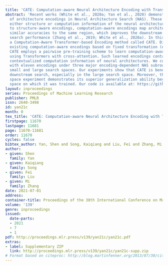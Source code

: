 ```yaml
---
title: 'CATE: Computation-aware Neural Architecture Encoding with Transformers'
abstract: 'Recent works (White et al., 2020a; Yan et al., 2020) demonstrate the importance
  of architecture encodings in Neural Architecture Search (NAS). These encodings encode
  either structure or computation information of the neural architectures. Compared
  to structure-aware encodings, computation-aware encodings map architectures with
  similar accuracies to the same region, which improves the downstream architecture
  search performance (Zhang et al., 2019; White et al., 2020a). In this work, we introduce
  a Computation-Aware Transformer-based Encoding method called CATE. Different from
  existing computation-aware encodings based on fixed transformation (e.g. path encoding),
  CATE employs a pairwise pre-training scheme to learn computation-aware encodings
  using Transformers with cross-attention. Such learned encodings contain dense and
  contextualized computation information of neural architectures. We compare CATE
  with eleven encodings under three major encoding-dependent NAS subroutines in both
  small and large search spaces. Our experiments show that CATE is beneficial to the
  downstream search, especially in the large search space. Moreover, the outside search
  space experiment demonstrates its superior generalization ability beyond the search
  space on which it was trained. Our code is available at: https://github.com/MSU-MLSys-Lab/CATE.'
layout: inproceedings
series: Proceedings of Machine Learning Research
publisher: PMLR
issn: 2640-3498
id: yan21c
month: 0
tex_title: 'CATE: Computation-aware Neural Architecture Encoding with Transformers'
firstpage: 11670
lastpage: 11681
page: 11670-11681
order: 11670
cycles: false
bibtex_author: Yan, Shen and Song, Kaiqiang and Liu, Fei and Zhang, Mi
author:
- given: Shen
  family: Yan
- given: Kaiqiang
  family: Song
- given: Fei
  family: Liu
- given: Mi
  family: Zhang
date: 2021-07-01
address:
container-title: Proceedings of the 38th International Conference on Machine Learning
volume: '139'
genre: inproceedings
issued:
  date-parts:
  - 2021
  - 7
  - 1
pdf: http://proceedings.mlr.press/v139/yan21c/yan21c.pdf
extras:
- label: Supplementary ZIP
  link: http://proceedings.mlr.press/v139/yan21c/yan21c-supp.zip
# Format based on citeproc: http://blog.martinfenner.org/2013/07/30/citeproc-yaml-for-bibliographies/
---
```

